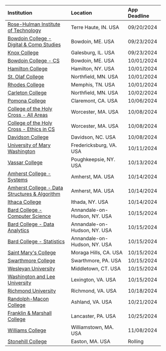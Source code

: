 
| **Institution** | **Location** | **App Deadline** |
| :----       | :---       | :--- |
| [Rose-Hulman Institute of Technology](#rose-hulman) | Terre Haute, IN. USA | 09/20/2024 |
| [Bowdoin College - Digital & Comp Studies](#bowdoin-comp) | Bowdoin, ME. USA | 09/23/2024 |
| [Knox College](#knox) | Galesburg, IL. USA | 09/23/2024 |
| [Bowdoin College - CS](#bowdoin-cs) | Bowdoin, ME. USA | 10/01/2024 |
| [Hamilton College](#hamilton) | Hamilton, NY. USA | 10/01/2024
| [St. Olaf College](#st-olaf) | Northfield, MN. USA | 10/01/2024 |
| [Rhodes College](#rhodes) | Memphis, TN. USA | 10/01/2024 |
| [Carleton College](#carleton) | Northfield, MN. USA | 10/02/2024 |
| [Pomona College](#pomona) | Claremont, CA. USA | 10/06/2024 |
| [College of the Holy Cross - All Areas](#holy-cross) |Worcester, MA. USA | 10/08/2024 |
| [College of the Holy Cross - Ethics in CS](#holy-cross-ethics) |Worcester, MA. USA | 10/08/2024 |
| [Davidson College](#davidson) |Davidson, NC. USA | 10/08/2024 |
| [University of Mary Washington](#umw) | Fredericksburg, VA. USA | 10/11/2024 |
| [Vassar College](#vassar) | Poughkeepsie, NY. USA | 10/13/2024 |
| [Amherst College - Systems](#amherst-systems) |Amherst, MA. USA | 10/14/2024 |
| [Amherst College - Data Structures & Algorithm](#amherst-data) |Amherst, MA. USA | 10/14/2024 |
| [Ithaca College](#ithaca) | Ithada, NY. USA | 10/14/2024 |
| [Bard College - Computer Science](#bard-cs) | Annandale-on-Hudson, NY. USA | 10/15/2024 |
| [Bard College - Data Analytics](#bard-da) | Annandale-on-Hudson, NY. USA | 10/15/2024 |
| [Bard College - Statistics](#bard-stat) | Annandale-on-Hudson, NY. USA | 10/15/2024 |
| [Saint Mary's College](#st-marys) | Moraga Hills, CA. USA | 10/15/2024 |
| [Swarthmore College](#swarthmore) | Swarthmore, PA. USA | 10/15/2024 |
| [Wesleyan University](#wesleyan) | Middletown, CT. USA | 10/15/2024 |
| [Washington and Lee University](#w-lee) | Lexington, VA. USA | 10/15/2024 |
| [Richmond University](#richmond) | Richmond, VA. USA | 10/18/2024 | 
| [Randolph-Macon College](#randolph) | Ashland, VA. USA | 10/21/2024 | 
| [Franklin & Marshall College](#franklinmarshall) | Lancaster, PA. USA | 10/25/2024 |
| [Williams College](#williams) | Williamstown, MA. USA | 11/08/2024 |
| [Stonehill College](#stonehill) | Easton, MA. USA | Rolling |
